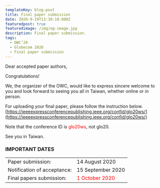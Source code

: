 ```yaml
---
templateKey: blog-post
title: Final paper submission
date: 2020-9-29T13:30:10.000Z
featuredpost: true
featuredimage: /img/og-image.jpg
description: Final paper submission.
tags:
  - OWC’20
  - Globecom 2020
  - Final paper submission
---
```

Dear accepted paper authors, 

Congratulations!

We, the organizer of the OWC, would like to express sincere welcome to you and look forward to seeing you all in Taiwan, whether online or in person.

For uploading your final paper, please follow the instruction below.
[https://ieeeexpressconferencepublishing.ieee.org/confid/glo20ws/](https://ieeeexpressconferencepublishing.ieee.org/confid/glo20ws/)

Note that the conference ID is <span style="color: red; ">glo20ws</span>, not glo20.

See you in Taiwan.

### IMPORTANT DATES

|  |  |
|------|-------|
|Paper submission: | 14 August 2020 |
|Notification of acceptance: | 15 September 2020|
|Final papers submission: | <span style="color: red; ">1 October 2020</span> |



